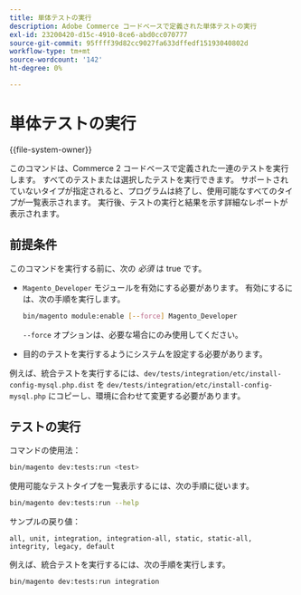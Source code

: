 ```yaml
---
title: 単体テストの実行
description: Adobe Commerce コードベースで定義された単体テストの実行
exl-id: 23200420-d15c-4910-8ce6-abd0cc070777
source-git-commit: 95ffff39d82cc9027fa633dffedf15193040802d
workflow-type: tm+mt
source-wordcount: '142'
ht-degree: 0%

---
```


# 単体テストの実行

{{file-system-owner}}

このコマンドは、Commerce 2 コードベースで定義された一連のテストを実行します。 すべてのテストまたは選択したテストを実行できます。 サポートされていないタイプが指定されると、プログラムは終了し、使用可能なすべてのタイプが一覧表示されます。 実行後、テストの実行と結果を示す詳細なレポートが表示されます。

## 前提条件

このコマンドを実行する前に、次の _必須_ は true です。

- `Magento_Developer` モジュールを有効にする必要があります。 有効にするには、次の手順を実行します。

  ```bash
  bin/magento module:enable [--force] Magento_Developer
  ```

  `--force` オプションは、必要な場合にのみ使用してください。

- 目的のテストを実行するようにシステムを設定する必要があります。

例えば、統合テストを実行するには、`dev/tests/integration/etc/install-config-mysql.php.dist` を `dev/tests/integration/etc/install-config-mysql.php` にコピーし、環境に合わせて変更する必要があります。

## テストの実行

コマンドの使用法：

```bash
bin/magento dev:tests:run <test>
```

使用可能なテストタイプを一覧表示するには、次の手順に従います。

```bash
bin/magento dev:tests:run --help
```

サンプルの戻り値：

```terminal
all, unit, integration, integration-all, static, static-all, integrity, legacy, default
```

例えば、統合テストを実行するには、次の手順を実行します。

```bash
bin/magento dev:tests:run integration
```
